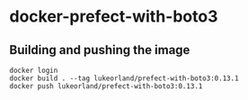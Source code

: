 # docker-prefect-with-boto3

## Building and pushing the image

```
docker login
docker build . --tag lukeorland/prefect-with-boto3:0.13.1
docker push lukeorland/prefect-with-boto3:0.13.1
```
